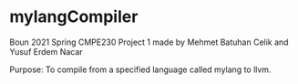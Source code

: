 # mylangCompiler
Boun 2021 Spring CMPE230 Project 1 made by Mehmet Batuhan Celik and Yusuf Erdem Nacar

Purpose: To compile from a specified language called mylang to llvm.
